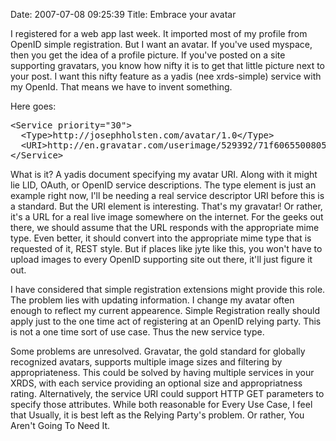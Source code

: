Date: 2007-07-08 09:25:39
Title: Embrace your avatar

I registered for a web app last week. It imported most of my profile
from OpenID simple registration. But I want an avatar. If you've used
myspace, then you get the idea of a profile picture. If you've posted on
a site supporting gravatars, you know how nifty it is to get that little
picture next to your post. I want this nifty feature as a yadis (nee
xrds-simple) service with my OpenId. That means we have to invent
something.

Here goes:

<?prettify language=xml?>
<pre class=prettyprint>
&lt;Service priority="30"&gt;
  &lt;Type&gt;http://josephholsten.com/avatar/1.0&lt;/Type&gt;
  &lt;URI&gt;http://en.gravatar.com/userimage/529392/71f60655008051cefc0474c09dac3289&lt;/URI&gt;
&lt;/Service&gt;
</pre>

What is it? A yadis document specifying my avatar URI. Along with it
might lie LID, OAuth, or OpenID service descriptions. The type element
is just an example right now, I'll be needing a real service descriptor
URI before this is a standard. But the URI element is interesting.
That's my gravatar! Or rather, it's a URL for a real live image
somewhere on the internet. For the geeks out there, we should assume
that the URL responds with the appropriate mime type. Even better, it
should convert into the appropriate mime type that is requested of it,
REST style. But if places like jyte like this, you won't have to upload
images to every OpenID supporting site out there, it'll just figure it
out.

I have considered that simple registration extensions might provide this
role. The problem lies with updating information. I change my avatar
often enough to reflect my current appearence. Simple Registration
really should apply just to the one time act of registering at an OpenID
relying party. This is not a one time sort of use case. Thus the new
service type.

Some problems are unresolved. Gravatar, the gold standard for globally
recognized avatars, supports multiple image sizes and filtering by
appropriateness. This could be solved by having multiple services in
your XRDS, with each service providing an optional size and
appropriatness rating. Alternatively, the service URI could support HTTP
GET parameters to specify those attributes. While both reasonable for
Every Use Case, I feel that Usually, it is best left as the Relying
Party's problem. Or rather, You Aren't Going To Need It.

